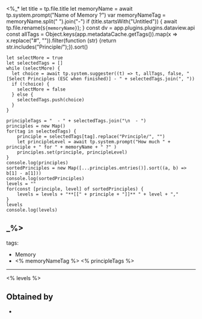 <%_*
	let title = tp.file.title
	let memoryName = await tp.system.prompt("Name of Memory ?")
	var memoryNameTag = memoryName.split(" ").join("-")
	if (title.startsWith("Untitled")) {
		await tp.file.rename(`${memoryName}`);
	}
	const dv = app.plugins.plugins.dataview.api
	const allTags = Object.keys(app.metadataCache.getTags()).map(x => x.replace("#", "")).filter(function (str) {return str.includes("Principle/");}).sort()
	
	let selectMore = true
	let selectedTags = []
	while (selectMore) {
	  let choice = await tp.system.suggester((t) => t, allTags, false, "[Select Principles (ESC when finished)] - " + selectedTags.join(", "))
	  if (!choice) {
	    selectMore = false
	  } else {
	    selectedTags.push(choice)
	  }
	}
	
	principleTags = "  - " + selectedTags.join("\n  - ")
	principles = new Map()
	for(tag in selectedTags) {
		principle = selectedTags[tag].replace("Principle/", "")
		let principleLevel = await tp.system.prompt("How much " + principle + " for " + memoryName + " ?" )
		principles.set(principle, principleLevel)
	}
	console.log(principles)
	sortedPrinciples = new Map([...principles.entries()].sort((a, b) => b[1] - a[1]))
	console.log(sortedPrinciples)
	levels = ""
	for(const [principle, level] of sortedPrinciples) {
		levels = levels + "**[[" + principle + "]]** " + level + ","
	}
	levels
	console.log(levels)
_%>
---
tags:
  - Memory
  - <% memoryNameTag %>
<% principleTags %>
---

<% levels %>

## Obtained by

- 
